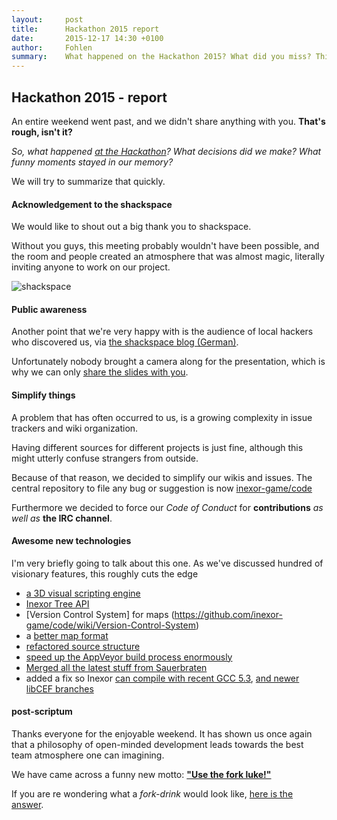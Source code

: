 ```yaml
---
layout:     post
title:      Hackathon 2015 report
date:       2015-12-17 14:30 +0100
author:     Fohlen
summary:    What happened on the Hackathon 2015? What did you miss? This blog post summarizes everything you need to know.
---
```


## Hackathon 2015 - report
An entire weekend went past, and we didn't share anything with you. **That's rough, isn't it?**

*So, what happened [at the Hackathon](/blog/2015/11-22-hackathon-stuttgart)? What decisions did we make? What funny moments stayed in our memory?*

We will try to summarize that quickly.

#### Acknowledgement to the shackspace
We would like to shout out a big thank you to shackspace.

Without you guys, this meeting probably wouldn't have been possible, and the room and people created an atmosphere that was almost magic, literally inviting anyone to work on our project.

![shackspace](https://scontent-frt3-1.cdninstagram.com/hphotos-xpf1/t51.2885-15/e35/12362163_998540253525753_1623989523_n.jpg)

#### Public awareness
Another point that we're very happy with is the audience of local hackers who discovered us, via [the shackspace blog (German)](http://shackspace.de/?p=5228).

Unfortunately nobody brought a camera along for the presentation, which is why we can only [share the slides with you](https://www.adrive.com/public/4Vxjrv/slides-hackathon2015.html).

#### Simplify things
A problem that has often occurred to us, is a growing complexity in issue trackers and wiki organization.

Having different sources for different projects is just fine, although this might utterly confuse strangers from outside.

Because of that reason, we decided to simplify our wikis and issues. The central repository to file any bug or suggestion is now [inexor-game/code](https://github.com/inexor-game/code)

Furthermore we decided to force our *Code of Conduct* for **contributions** *as well as* **the IRC channel**.

#### Awesome new technologies
I'm very briefly going to talk about this one. As we've discussed hundred of visionary features, this roughly cuts the edge

* [a 3D visual scripting engine](https://github.com/inexor-game/code/tree/hanni/3DVisualScripting)
* [Inexor Tree API](https://github.com/inexor-game/code/wiki/Inexor-Tree-API)
* [Version Control System] for maps (https://github.com/inexor-game/code/wiki/Version-Control-System)
* a [better map format](https://github.com/inexor-game/code/wiki/Blueprint-Extendable-map-format)
* [refactored source structure](https://github.com/inexor-game/code/pull/249)
* [speed up the AppVeyor build process enormously](https://github.com/inexor-game/code/pull/252)
* [Merged all the latest stuff from Sauerbraten](https://github.com/inexor-game/code/pull/252)
* added a fix so Inexor [can compile with recent GCC 5.3](https://github.com/inexor-game/code/pull/253), [and newer libCEF branches](https://github.com/inexor-game/code/issues/271)


#### post-scriptum
Thanks everyone for the enjoyable weekend. It has shown us once again that a philosophy of open-minded development leads towards the best team atmosphere one can imagining.

We have came across a funny new motto: [**"Use the fork luke!"**](https://octodex.github.com/images/octobiwan.jpg)

If you are re wondering what a *fork-drink* would look like, [here is the answer](http://cube2load.tk/12388090_906357489459889_1934928475_n.jpg).

